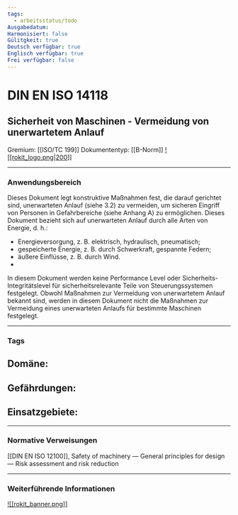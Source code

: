 ```yaml
---
tags:
  - arbeitsstatus/todo
Ausgabedatum: 
Harmonisiert: false
Gülitgkeit: true
Deutsch verfügbar: true
Englisch verfügbar: true
Frei verfügbar: false
---
```


# DIN EN ISO 14118
## Sicherheit von Maschinen - Vermeidung von unerwartetem Anlauf

Gremium: [[ISO/TC 199]]
Dokumententyp: [[B-Norm]]
[![[rokit_logo.png|200]]](https://public-robots.de/)

***
### Anwendungsbereich

Dieses Dokument legt konstruktive Maßnahmen fest, die darauf gerichtet sind, unerwarteten Anlauf (siehe 3.2) zu vermeiden, um sicheren Eingriff von Personen in Gefahrbereiche (siehe Anhang A) zu ermöglichen.
Dieses Dokument bezieht sich auf unerwarteten Anlauf durch alle Arten von Energie, d. h.:
- Energieversorgung, z. B. elektrisch, hydraulisch, pneumatisch;
- gespeicherte Energie, z. B. durch Schwerkraft, gespannte Federn;
- äußere Einflüsse, z. B. durch Wind.
- 
In diesem Dokument werden keine Performance Level oder Sicherheits-Integritätslevel für sicherheitsrelevante Teile von Steuerungssystemen festgelegt. Obwohl Maßnahmen zur Vermeidung von unerwartetem Anlauf bekannt sind, werden in diesem Dokument nicht die Maßnahmen zur Vermeidung eines unerwarteten Anlaufs für bestimmte Maschinen festgelegt.

***
### Tags

Domäne:
- 

Gefährdungen:
- 

Einsatzgebiete:
- 

***
### Normative Verweisungen

[[DIN EN ISO 12100]], Safety of machinery — General principles for design — Risk assessment and risk reduction


***
### Weiterführende Informationen



[![[rokit_banner.png]]](https://public-robots.de/)
